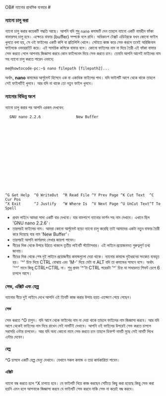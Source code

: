 OB# ন্যানোর প্রাথমিক ব্যবহার #

### ন্যানো চালু করা ###

ন্যানো চালু করার কয়েকটি পদ্ধতি আছে। আপনি যদি শুধু `nano` কমান্ডটি দেন তাহলে ন্যানো একটি নামহীন ফাঁকা বাফারসহ চালু হবে। এক্ষেত্রে বাফার (buffer) সম্পর্কে বলে রাখি। অধিকাংশ টেক্সট এডিটরকে যখন কোনো ফাইল খুলতে বলা হয়, সে ওই ফাইলের একটি কপি বা প্রতিলিপি খোলে। সেটাতে কাজ করে সেভ করলে তবেই অরিজিনাল ফাইলকে ওভাররাইট করে। এই সাময়িক কপিকে বাফার বলে। কোনো ফাইলের নাম না দিয়ে তৈরী এই ফাঁকা বাফার সেভ করতে গেলে আপনায় জিজ্ঞাসা করবে কোন ফাইলনেম দিয়ে সেভ করতে চান। তেমনি আপনি আগেই ফাইলের নাম সহ ন্যানো চালু করতে পারেন এভাবে:

```
me@howtocode-pc:~$ nano filepath [filepath2]...
```

অর্থাৎ, **nano** কমান্ডের আর্গুমেন্ট হিসেবে এক বা একাধিক ফাইলের পাথ। যদি ফাইলটি আগে থেকে থাকে তাহলে সেই ফাইলটিই খুলবে। আর যদি না থাকে তো নতুন ফাইল খুলবে।

### ন্যানোর বিভিন্ন অংশ ###

ন্যানো চালু করার পর আপনি এরকম দেখবেন:

```
  GNU nano 2.2.6                New Buffer                                        

















^G Get Help  ^O WriteOut  ^R Read File ^Y Prev Page ^K Cut Text  ^C Cur Pos
^X Exit      ^J Justify   ^W Where Is  ^V Next Page ^U UnCut Text^T To Spell
```

*  প্রথম লাইনে আমরা সাদা একটি বার দেখবো। যার বামপাশে ন্যানোর ভার্শন সহ নাম দেখাবে। এখানে ছিল 'GNU nano 2.2.6'।
*  তারপরই ফাইলের নাম। আমরা কোনো আর্গুমেন্ট ছাড়া ন্যানো চালু করেছি তাই আমাদের একটা নতুন বাফার তৈরী করে দিয়েছে যার নাম 'New Buffer'।
*  তারপরই আপনি কার্সরসহ লেখার জায়গা পাবেন।
*  নীচের দিক থেকে উপরে উঠতে থাকলে তৃতীয় লাইনটি স্ট্যাটাসবার। এই লাইনে প্রয়োজনমত গুরুত্বপূর্ণ তথ্য জানায়।
*  নীচের দিক থেকে শেষ দুই লাইনে প্রয়োজনীয় কমান্ডগুলো দেয়া থাকে। ন্যানোর কমান্ডে দুইধরনের সংকেত ব্যবহৃত হয়। '^' চিহ্ন দিয়ে CTRL বোঝায় এবং 'M-' দিয়ে মেটা বা ALT যদি তা কমান্ডের সামনে বসে। অর্থাৎ '^^' মানে কিন্তু CTRL+CTRL না। শুধু প্রথম '^'টা CTRL পরেরটা '^' চিহ্ন যা সাধারনত শিফট চেপে 6 চাপলে আসে।

### সেভ, এক্সিট এবং হেল্প ###

ন্যানোর নীচে দুই লাইনে দেখে আপনি এই তিনটি কাজ করার উপায় হয়ত এতক্ষণে পেয়ে গেছেন।

#### সেভ ####

সেভ করতে ^O চাপুন। যদি আগে থেকে ফাইলের নাম না দেয়া থাকে তাহলে ফাইলের নাম জিজ্ঞাসা করবে। আর যদি আগে থেকেই ফাইলের নাম দিয়ে রাখেন সেই নামটিই দেখাবে। আপনি ওই ফাইলের উপরেই সেভ করতে চাপলে সরাসরি এন্টার চাপবেন। আর যদি অন্য কোনো নামে সেভ করতে চান তাহলে ডিফল্ট নামটি মুছে সেই নামটি লিখে এন্টার দেবেন।

#### হেল্প ####

^G চাপলে একটি হেল্প মেন্যু দেখাবে। যেখানে সকল কমান্ড ও তার কার্যকারিতা পাবেন।

#### এক্সিট ####

ন্যানো বন্ধ করতে হলে ^X চাপতে হবে। যে ফাইলটি নিয়ে কাজ করছেন সেটিতে কিছু করা হয়েছে কিন্তু সেভ করা হয়নি এমন হলে আপনাকে জিজ্ঞাসা করবে যে ফাইলটি সেভ করবে নাকি সেভ না করেই বন্ধ করবে।